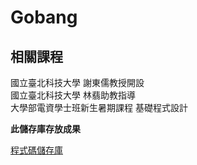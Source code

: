 # Gobang

## 相關課程
國立臺北科技大學 謝東儒教授開設  
國立臺北科技大學 林翡助教指導  
大學部電資學士班新生暑期課程 基礎程式設計

**此儲存庫存放成果**

[程式碼儲存庫](https://github.com/chingyen06/Gobang_Program)
